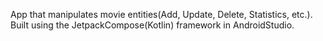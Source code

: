 App that manipulates movie entities(Add, Update, Delete, Statistics, etc.). Built using the JetpackCompose(Kotlin) framework in AndroidStudio.

